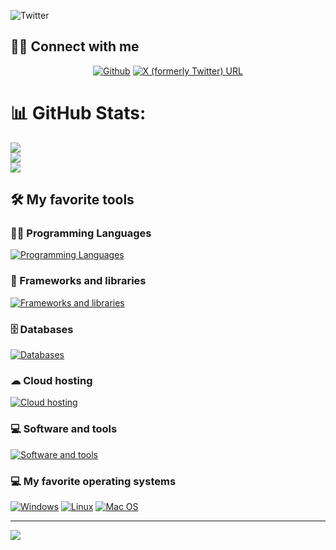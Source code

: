 ![Twitter](https://pbs.twimg.com/profile_banners/1195629350391074816/1689280946/1500x500)

## 🙋‍♂️ Connect with me

<p align="center">
    <a href="https://github.com/yusupovbg">
        <img alt="Github"
             src="https://img.shields.io/badge/GitHub-100000?style=for-the-badge&logo=github&logoColor=white"></a>
    <a href="https://x.com/yusupovbg">
        <img alt="X (formerly Twitter) URL" src="https://img.shields.io/twitter/style=for-the-badge&logo=Twitter&logoColor=whitelabel=Twitter">
</a>
</p>

# 📊 GitHub Stats:
![](https://github-readme-stats.vercel.app/api?username=yusupovbg&theme=algolia&hide_border=false&include_all_commits=true&count_private=true)<br/>
![](https://github-readme-streak-stats.herokuapp.com/?user=yusupovbg&theme=algolia&hide_border=false)<br/>
![](https://github-readme-stats.vercel.app/api/top-langs/?username=yusupovbg&theme=algolia&hide_border=false&include_all_commits=true&count_private=true&layout=compact)

## 🛠️ My favorite tools


### 👨‍💻 Programming Languages

[![Programming Languages](https://skillicons.dev/icons?i=c,cpp,cs,java,js,php,ts)](https://skillicons.dev)

### 🧰 Frameworks and libraries

[![Frameworks and libraries](https://skillicons.dev/icons?i=dotnet,react,nodejs,vite,nextjs,bootstrap,tailwind,jquery)](https://skillicons.dev)

### 🗄️ Databases

[![Databases](https://skillicons.dev/icons?i=mysql,postgres)](https://skillicons.dev)

### ☁ Cloud hosting
[![Cloud hosting](https://skillicons.dev/icons?i=heroku,vercel)](https://skillicons.dev)

### 💻 Software and tools
[![Software and tools](https://skillicons.dev/icons?i=git,vscode,visualstudio,idea)](https://skillicons.dev)

### 💻 My favorite operating systems
<p>
    <a href="#"><img alt="Windows"
                     src="https://img.shields.io/badge/Windows-0078D6?style=for-the-badge&logo=windows&logoColor=white"></a>
    <a href="#"><img alt="Linux"
                     src="https://img.shields.io/badge/Linux-FCC624?style=for-the-badge&logo=linux&logoColor=black"></a>
    <a href="#"><img alt="Mac OS"
                     src="https://img.shields.io/badge/Mac%20OS-5BAFF2?style=for-the-badge&logo=kali&logoColor=white"></a>
    
</p>

---
[![](https://visitcount.itsvg.in/api?id=yusupovbg&icon=0&color=12)](https://visitcount.itsvg.in)

